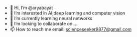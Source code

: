 - 👋 Hi, I’m @aryabayat
- 👀 I’m interested in AI,deep learning and computer vision
- 🌱 I’m currently learning neural networks
- 💞️ I’m looking to collaborate on ...
- 📫 How to reach me email: scienceseeker9877@gmail.com

<!---
aryabayat/aryabayat is a ✨ special ✨ repository because its `README.md` (this file) appears on your GitHub profile.
You can click the Preview link to take a look at your changes.
--->

